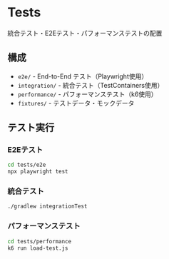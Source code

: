 # Tests

統合テスト・E2Eテスト・パフォーマンステストの配置

## 構成

- `e2e/` - End-to-End テスト（Playwright使用）
- `integration/` - 統合テスト（TestContainers使用）
- `performance/` - パフォーマンステスト（k6使用）
- `fixtures/` - テストデータ・モックデータ

## テスト実行

### E2Eテスト
```bash
cd tests/e2e
npx playwright test
```

### 統合テスト
```bash
./gradlew integrationTest
```

### パフォーマンステスト
```bash
cd tests/performance
k6 run load-test.js
```